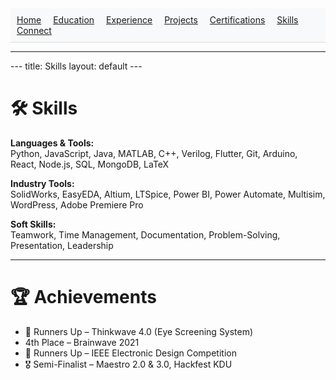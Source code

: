 
<nav style="background: #f8f9fa; padding: 10px; border-bottom: 1px solid #ddd;">
  <a href="index.md" style="margin-right: 15px;">Home</a>
  <a href="education.md" style="margin-right: 15px;">Education</a>
  <a href="experience.md" style="margin-right: 15px;">Experience</a>
  <a href="projects.md" style="margin-right: 15px;">Projects</a>
  <a href="certifications.md" style="margin-right: 15px;">Certifications</a>
  <a href="skills.md" style="margin-right: 15px;">Skills</a>
  <a href="connect.md">Connect</a>
</nav>
<hr/>
---
title: Skills
layout: default
---

# 🛠️ Skills

**Languages & Tools:**  
Python, JavaScript, Java, MATLAB, C++, Verilog, Flutter, Git, Arduino, React, Node.js, SQL, MongoDB, LaTeX

**Industry Tools:**  
SolidWorks, EasyEDA, Altium, LTSpice, Power BI, Power Automate, Multisim, WordPress, Adobe Premiere Pro

**Soft Skills:**  
Teamwork, Time Management, Documentation, Problem-Solving, Presentation, Leadership

---

# 🏆 Achievements

- 🥈 Runners Up – Thinkwave 4.0 (Eye Screening System)  
- 4th Place – Brainwave 2021  
- 🥈 Runners Up – IEEE Electronic Design Competition  
- 🎖 Semi-Finalist – Maestro 2.0 & 3.0, Hackfest KDU

